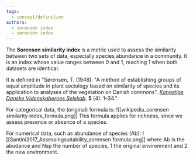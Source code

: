 ```yaml
---
tags:
  - concept/definition
authors:
  - sorensen index
  - sørensen index
---
```

The **Sorensen similarity index** is a metric used to assess the similarity between two sets of data, especially species abundance in a community. It is an index whose value ranges between 0 and 1, reaching 1 when both datasets are identical.

It is defined in "Sørensen, T. (1948). "A method of establishing groups of equal amplitude in plant sociology based on similarity of species and its application to analyses of the vegetation on Danish commons". _[Kongelige Danske Videnskabernes Selskab](https://en.wikipedia.org/wiki/Kongelige_Danske_Videnskabernes_Selskab "Kongelige Danske Videnskabernes Selskab")_. **5** (4): 1–34.".

For categorical data, the (original) formula is:
![[wikipedia_sorensen similarity index_formula.png]]
This formula applies for richness, since we assess presence or absence of a species.

For numerical data, such as abundance of species (Ab):
![[Santini2017_Assessingsuitability_sorensen formula.png]]
where Ab is the abudance and Nsp the number of species, 1 the original environment and 2 the new environment.